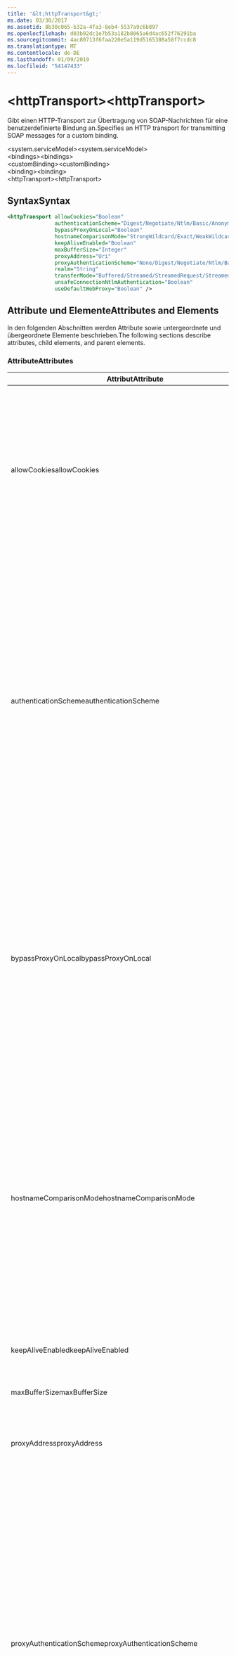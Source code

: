 ```yaml
---
title: '&lt;httpTransport&gt;'
ms.date: 03/30/2017
ms.assetid: 8b30c065-b32a-4fa3-8eb4-5537a9c6b897
ms.openlocfilehash: d03b92dc1e7b53a182b8065a6d4ac652f76291ba
ms.sourcegitcommit: 4ac80713f6faa220e5a119d5165308a58f7ccdc8
ms.translationtype: MT
ms.contentlocale: de-DE
ms.lasthandoff: 01/09/2019
ms.locfileid: "54147433"
---
```

# <a name="lthttptransportgt"></a><span data-ttu-id="e236b-102">&lt;httpTransport&gt;</span><span class="sxs-lookup"><span data-stu-id="e236b-102">&lt;httpTransport&gt;</span></span>
<span data-ttu-id="e236b-103">Gibt einen HTTP-Transport zur Übertragung von SOAP-Nachrichten für eine benutzerdefinierte Bindung an.</span><span class="sxs-lookup"><span data-stu-id="e236b-103">Specifies an HTTP transport for transmitting SOAP messages for a custom binding.</span></span>  
  
 <span data-ttu-id="e236b-104">\<system.serviceModel></span><span class="sxs-lookup"><span data-stu-id="e236b-104">\<system.serviceModel></span></span>  
<span data-ttu-id="e236b-105">\<bindings></span><span class="sxs-lookup"><span data-stu-id="e236b-105">\<bindings></span></span>  
<span data-ttu-id="e236b-106">\<customBinding></span><span class="sxs-lookup"><span data-stu-id="e236b-106">\<customBinding></span></span>  
<span data-ttu-id="e236b-107">\<binding></span><span class="sxs-lookup"><span data-stu-id="e236b-107">\<binding></span></span>  
<span data-ttu-id="e236b-108">\<httpTransport></span><span class="sxs-lookup"><span data-stu-id="e236b-108">\<httpTransport></span></span>  
  
## <a name="syntax"></a><span data-ttu-id="e236b-109">Syntax</span><span class="sxs-lookup"><span data-stu-id="e236b-109">Syntax</span></span>  
  
```xml  
<httpTransport allowCookies="Boolean"
               authenticationScheme="Digest/Negotiate/Ntlm/Basic/Anonymous"
               bypassProxyOnLocal="Boolean"
               hostnameComparisonMode="StrongWildcard/Exact/WeakWildcard"
               keepAliveEnabled="Boolean"
               maxBufferSize="Integer"
               proxyAddress="Uri"
               proxyAuthenticationScheme="None/Digest/Negotiate/Ntlm/Basic/Anonymous/IntegratedWindowsAuthentication"
               realm="String"
               transferMode="Buffered/Streamed/StreamedRequest/StreamedResponse"
               unsafeConnectionNtlmAuthentication="Boolean"
               useDefaultWebProxy="Boolean" />
```  
  
## <a name="attributes-and-elements"></a><span data-ttu-id="e236b-110">Attribute und Elemente</span><span class="sxs-lookup"><span data-stu-id="e236b-110">Attributes and Elements</span></span>  
 <span data-ttu-id="e236b-111">In den folgenden Abschnitten werden Attribute sowie untergeordnete und übergeordnete Elemente beschrieben.</span><span class="sxs-lookup"><span data-stu-id="e236b-111">The following sections describe attributes, child elements, and parent elements.</span></span>  
  
### <a name="attributes"></a><span data-ttu-id="e236b-112">Attribute</span><span class="sxs-lookup"><span data-stu-id="e236b-112">Attributes</span></span>  
  
|<span data-ttu-id="e236b-113">Attribut</span><span class="sxs-lookup"><span data-stu-id="e236b-113">Attribute</span></span>|<span data-ttu-id="e236b-114">Beschreibung</span><span class="sxs-lookup"><span data-stu-id="e236b-114">Description</span></span>|  
|---------------|-----------------|  
|<span data-ttu-id="e236b-115">allowCookies</span><span class="sxs-lookup"><span data-stu-id="e236b-115">allowCookies</span></span>|<span data-ttu-id="e236b-116">Ein boolescher Wert, der angibt, ob der Client Cookies akzeptiert und bei zukünftigen Anforderungen propagiert.</span><span class="sxs-lookup"><span data-stu-id="e236b-116">A Boolean value that specifies whether the client accepts cookies and propagates them on future requests.</span></span> <span data-ttu-id="e236b-117">Die Standardeinstellung ist `false`.</span><span class="sxs-lookup"><span data-stu-id="e236b-117">The default is `false`.</span></span><br /><br /> <span data-ttu-id="e236b-118">Sie können dieses Attribut verwenden, wenn Sie mit ASMX-Webdiensten interagieren, die Cookies verwenden.</span><span class="sxs-lookup"><span data-stu-id="e236b-118">You can use this attribute when you interact with ASMX Web services that use cookies.</span></span> <span data-ttu-id="e236b-119">Auf diese Weise können Sie sicherstellen, dass die vom Server zurückgegebenen Cookies automatisch bei allen zukünftigen Clientanforderungen für diesen Dienst kopiert werden.</span><span class="sxs-lookup"><span data-stu-id="e236b-119">In this way, you can be sure that the cookies returned from the server are automatically copied to all future client requests for that service.</span></span>|  
|<span data-ttu-id="e236b-120">authenticationScheme</span><span class="sxs-lookup"><span data-stu-id="e236b-120">authenticationScheme</span></span>|<span data-ttu-id="e236b-121">Gibt das Protokoll an, mit dem Clientanforderungen authentifiziert werden, die von einem HTTP-Listener verarbeitet werden.</span><span class="sxs-lookup"><span data-stu-id="e236b-121">Specifies the protocol used to authenticate client requests being processed by an HTTP listener.</span></span> <span data-ttu-id="e236b-122">Folgende Werte sind gültig:</span><span class="sxs-lookup"><span data-stu-id="e236b-122">Valid values include the following:</span></span><br /><br /> <span data-ttu-id="e236b-123">-Digest: Gibt die Hashwertauthentifizierung an.</span><span class="sxs-lookup"><span data-stu-id="e236b-123">-   Digest: Specifies digest authentication.</span></span><br /><span data-ttu-id="e236b-124">– Negotiate: Mit dem Client das Authentifizierungsschema handelt.</span><span class="sxs-lookup"><span data-stu-id="e236b-124">-   Negotiate: Negotiates with the client to determine the authentication scheme.</span></span> <span data-ttu-id="e236b-125">Wenn sowohl Client als auch Server Kerberos unterstützen, wird dieses Schema verwendet. Andernfalls wird NTLM verwendet.</span><span class="sxs-lookup"><span data-stu-id="e236b-125">If both client and server support Kerberos, it is used; otherwise, NTLM is used.</span></span><br /><span data-ttu-id="e236b-126">-Ntlm: Gibt die NTLM-Authentifizierung an.</span><span class="sxs-lookup"><span data-stu-id="e236b-126">-   Ntlm: Specifies NTLM authentication.</span></span><br /><span data-ttu-id="e236b-127">– Basic: Gibt die Standardauthentifizierung an.</span><span class="sxs-lookup"><span data-stu-id="e236b-127">-   Basic: Specifies basic authentication.</span></span><br /><span data-ttu-id="e236b-128">– Anonymous: Gibt die anonyme Authentifizierung an.</span><span class="sxs-lookup"><span data-stu-id="e236b-128">-   Anonymous: Specifies anonymous authentication.</span></span><br /><br /> <span data-ttu-id="e236b-129">Die Standardeinstellung ist Anonymous.</span><span class="sxs-lookup"><span data-stu-id="e236b-129">The default is Anonymous.</span></span> <span data-ttu-id="e236b-130">Dieses Attribut ist vom Typ <xref:System.Net.AuthenticationSchemes>.</span><span class="sxs-lookup"><span data-stu-id="e236b-130">This attribute is of type <xref:System.Net.AuthenticationSchemes>.</span></span> <span data-ttu-id="e236b-131">Dieses Attribut kann nur einmal festgelegt werden.</span><span class="sxs-lookup"><span data-stu-id="e236b-131">This attribute can only be set once.</span></span>|  
|<span data-ttu-id="e236b-132">bypassProxyOnLocal</span><span class="sxs-lookup"><span data-stu-id="e236b-132">bypassProxyOnLocal</span></span>|<span data-ttu-id="e236b-133">Ein boolescher Wert, der angibt, ob der Proxyserver bei lokalen Adressen umgangen werden soll.</span><span class="sxs-lookup"><span data-stu-id="e236b-133">A Boolean value that indicates whether to bypass the proxy server for local addresses.</span></span> <span data-ttu-id="e236b-134">Die Standardeinstellung ist `false`.</span><span class="sxs-lookup"><span data-stu-id="e236b-134">The default is `false`.</span></span><br /><br /> <span data-ttu-id="e236b-135">Eine lokale Adresse ist eine, die sich im lokalen LAN oder Intranet befindet.</span><span class="sxs-lookup"><span data-stu-id="e236b-135">A local address is one that is on the local LAN or intranet.</span></span><br /><br /> <span data-ttu-id="e236b-136">Windows Communication Foundation (WCF) ignoriert immer den Proxy, wenn die Dienstadresse mit beginnt `http://localhost`.</span><span class="sxs-lookup"><span data-stu-id="e236b-136">Windows Communication Foundation (WCF) always ignores the proxy if the service address begins with `http://localhost`.</span></span><br /><br /> <span data-ttu-id="e236b-137">Sie sollten den Hostnamen anstatt localhost verwenden, wenn die Clients bei der Kommunikation mit Diensten auf demselben Computer einen Proxy nutzen sollen.</span><span class="sxs-lookup"><span data-stu-id="e236b-137">You should use the host name rather than localhost if you want clients to go through a proxy when talking to services on the same machine.</span></span>|  
|<span data-ttu-id="e236b-138">hostnameComparisonMode</span><span class="sxs-lookup"><span data-stu-id="e236b-138">hostnameComparisonMode</span></span>|<span data-ttu-id="e236b-139">Gibt den HTTP-Hostnamen-Vergleichsmodus an, der verwendet wird, um URIs zu analysieren.</span><span class="sxs-lookup"><span data-stu-id="e236b-139">Specifies the HTTP hostname comparison mode used to parse URIs.</span></span> <span data-ttu-id="e236b-140">Folgende Werte sind gültig:</span><span class="sxs-lookup"><span data-stu-id="e236b-140">Valid values are,</span></span><br /><br /> <span data-ttu-id="e236b-141">-StrongWildcard: ("+") entspricht allen möglichen Hostnamen im Kontext der angegebenen Schemas, Anschlusses und relativen URI.</span><span class="sxs-lookup"><span data-stu-id="e236b-141">-   StrongWildcard: ("+") matches all possible hostnames in the context of the specified scheme, port and relative URI.</span></span><br /><span data-ttu-id="e236b-142">-Genauer: keine Platzhalter</span><span class="sxs-lookup"><span data-stu-id="e236b-142">-   Exact: no wildcards</span></span><br /><span data-ttu-id="e236b-143">-WeakWildcard: ("\*") entspricht allen möglichen Hostnamen im Kontext des angegebenen Schemas, Anschlusses und URIS, die nicht explizit zugeordnet wurde oder durch den StrongWildcard-Mechanismus.</span><span class="sxs-lookup"><span data-stu-id="e236b-143">-   WeakWildcard: ("\*") matches all possible hostname in the context of the specified scheme, port and relative UIR that have not been matched explicitly or through the strong wildcard mechanism.</span></span><br /><br /> <span data-ttu-id="e236b-144">Die Standardeinstellung ist StrongWildcard.</span><span class="sxs-lookup"><span data-stu-id="e236b-144">The default is StrongWildcard.</span></span> <span data-ttu-id="e236b-145">Dieses Attribut ist vom Typ `System.ServiceModel.HostnameComparisonMode`.</span><span class="sxs-lookup"><span data-stu-id="e236b-145">This attribute is of type `System.ServiceModel.HostnameComparisonMode`.</span></span>|  
|<span data-ttu-id="e236b-146">keepAliveEnabled</span><span class="sxs-lookup"><span data-stu-id="e236b-146">keepAliveEnabled</span></span>|<span data-ttu-id="e236b-147">Ein boolescher Wert, der angibt, ob eine permanente Verbindung mit der Internetressource hergestellt werden soll.</span><span class="sxs-lookup"><span data-stu-id="e236b-147">A Boolean value that specifies whether to make a persistent connection to the internet resource.</span></span>|  
|<span data-ttu-id="e236b-148">maxBufferSize</span><span class="sxs-lookup"><span data-stu-id="e236b-148">maxBufferSize</span></span>|<span data-ttu-id="e236b-149">Eine positive ganze Zahl, die die maximale Puffergröße angibt.</span><span class="sxs-lookup"><span data-stu-id="e236b-149">A positive integer that specifies the maximum size of the buffer.</span></span> <span data-ttu-id="e236b-150">Der Standardwert ist 524288.</span><span class="sxs-lookup"><span data-stu-id="e236b-150">The default is 524288</span></span>|  
|<span data-ttu-id="e236b-151">proxyAddress</span><span class="sxs-lookup"><span data-stu-id="e236b-151">proxyAddress</span></span>|<span data-ttu-id="e236b-152">Ein URI, der die Adresse des HTTP-Proxys angibt.</span><span class="sxs-lookup"><span data-stu-id="e236b-152">A URI that specifies the address of the HTTP proxy.</span></span> <span data-ttu-id="e236b-153">Wenn `useSystemWebProxy` `true` ist, muss diese Einstellung `null` lauten.</span><span class="sxs-lookup"><span data-stu-id="e236b-153">If `useSystemWebProxy` is `true`, this setting must be `null`.</span></span> <span data-ttu-id="e236b-154">Die Standardeinstellung ist `null`.</span><span class="sxs-lookup"><span data-stu-id="e236b-154">The default is `null`.</span></span>|  
|<span data-ttu-id="e236b-155">proxyAuthenticationScheme</span><span class="sxs-lookup"><span data-stu-id="e236b-155">proxyAuthenticationScheme</span></span>|<span data-ttu-id="e236b-156">Gibt das Protokoll an, mit dem Clientanforderungen authentifiziert werden, die von einem HTTP-Proxy verarbeitet werden.</span><span class="sxs-lookup"><span data-stu-id="e236b-156">Specifies the protocol used for authenticating client requests being processed by an HTTP proxy.</span></span> <span data-ttu-id="e236b-157">Folgende Werte sind gültig:</span><span class="sxs-lookup"><span data-stu-id="e236b-157">Valid values include the following:</span></span><br /><br /> <span data-ttu-id="e236b-158">– None: Es wird keine Authentifizierung ausgeführt.</span><span class="sxs-lookup"><span data-stu-id="e236b-158">-   None: No authentication is performed.</span></span><br /><span data-ttu-id="e236b-159">-Digest: Gibt die Hashwertauthentifizierung an.</span><span class="sxs-lookup"><span data-stu-id="e236b-159">-   Digest: Specifies digest authentication.</span></span><br /><span data-ttu-id="e236b-160">– Negotiate: Mit dem Client das Authentifizierungsschema handelt.</span><span class="sxs-lookup"><span data-stu-id="e236b-160">-   Negotiate: Negotiates with the client to determine the authentication scheme.</span></span> <span data-ttu-id="e236b-161">Wenn sowohl Client als auch Server Kerberos unterstützen, wird dieses Schema verwendet. Andernfalls wird NTLM verwendet.</span><span class="sxs-lookup"><span data-stu-id="e236b-161">If both client and server support Kerberos, it is used; otherwise, NTLM is used.</span></span><br /><span data-ttu-id="e236b-162">-Ntlm: Gibt die NTLM-Authentifizierung an.</span><span class="sxs-lookup"><span data-stu-id="e236b-162">-   Ntlm: Specifies NTLM authentication.</span></span><br /><span data-ttu-id="e236b-163">– Basic: Gibt die Standardauthentifizierung an.</span><span class="sxs-lookup"><span data-stu-id="e236b-163">-   Basic: Specifies basic authentication.</span></span><br /><span data-ttu-id="e236b-164">– Anonymous: Gibt die anonyme Authentifizierung an.</span><span class="sxs-lookup"><span data-stu-id="e236b-164">-   Anonymous: Specifies anonymous authentication.</span></span><br /><span data-ttu-id="e236b-165">-IntegratedWindowsAuthentication: Gibt die Windows-Authentifizierung an.</span><span class="sxs-lookup"><span data-stu-id="e236b-165">-   IntegratedWindowsAuthentication: Specifies Windows authentication.</span></span><br /><br /> <span data-ttu-id="e236b-166">Die Standardeinstellung ist Anonymous.</span><span class="sxs-lookup"><span data-stu-id="e236b-166">The default is Anonymous.</span></span> <span data-ttu-id="e236b-167">Dieses Attribut ist vom Typ <xref:System.Net.AuthenticationSchemes>.</span><span class="sxs-lookup"><span data-stu-id="e236b-167">This attribute is of type <xref:System.Net.AuthenticationSchemes>.</span></span>|  
|<span data-ttu-id="e236b-168">realm</span><span class="sxs-lookup"><span data-stu-id="e236b-168">realm</span></span>|<span data-ttu-id="e236b-169">Eine Zeichenfolge, die den auf dem Proxy/Server zu verwendenden Bereich angibt.</span><span class="sxs-lookup"><span data-stu-id="e236b-169">A string that specifies the realm to use on the proxy/server.</span></span> <span data-ttu-id="e236b-170">Der Standardwert ist eine leere Zeichenfolge.</span><span class="sxs-lookup"><span data-stu-id="e236b-170">The default is an empty string.</span></span><br /><br /> <span data-ttu-id="e236b-171">Server verwenden Bereiche, um geschützte Ressourcen zu partitionieren.</span><span class="sxs-lookup"><span data-stu-id="e236b-171">Servers use realms to partition protected resources.</span></span> <span data-ttu-id="e236b-172">Jede Partition kann ihr eigenes Authentifizierungsschema und/oder ihre eigene Autorisierungsdatenbank aufweisen.</span><span class="sxs-lookup"><span data-stu-id="e236b-172">Each partition can have its own authentication scheme and/or authorization database.</span></span> <span data-ttu-id="e236b-173">Bereiche werden nur für die Standard- und Digestauthentifizierung verwendet.</span><span class="sxs-lookup"><span data-stu-id="e236b-173">Realms are used only for basic and digest authentication.</span></span> <span data-ttu-id="e236b-174">Nach der erfolgreichen Authentifizierung eines Clients ist die Authentifizierung für alle Ressourcen in einem bestimmten Bereich gültig.</span><span class="sxs-lookup"><span data-stu-id="e236b-174">After a client successfully authenticates, the authentication is valid for all resources in a given realm.</span></span> <span data-ttu-id="e236b-175">Eine ausführliche Beschreibung der Bereiche finden Sie unter RFC 2617 unter der [IETF-Website](https://www.ietf.org).</span><span class="sxs-lookup"><span data-stu-id="e236b-175">For a detailed description of realms, see RFC 2617 at the [IETF website](https://www.ietf.org).</span></span>|  
|<span data-ttu-id="e236b-176">transferMode</span><span class="sxs-lookup"><span data-stu-id="e236b-176">transferMode</span></span>|<span data-ttu-id="e236b-177">Gibt an, ob Nachrichten bei einer Anforderung oder Antwort gepuffert oder per Stream übertragen werden.</span><span class="sxs-lookup"><span data-stu-id="e236b-177">Specifies whether messages are buffered or streamed or a request or response.</span></span> <span data-ttu-id="e236b-178">Folgende Werte sind gültig:</span><span class="sxs-lookup"><span data-stu-id="e236b-178">Valid values include the following:</span></span><br /><br /> <span data-ttu-id="e236b-179">-Buffered: Die Anforderungs- und Antwortnachrichten werden gepuffert.</span><span class="sxs-lookup"><span data-stu-id="e236b-179">-   Buffered: The request and response messages are buffered.</span></span><br /><span data-ttu-id="e236b-180">-Streaming: Die Anforderungs- und Antwortnachrichten werden per Stream übertragen.</span><span class="sxs-lookup"><span data-stu-id="e236b-180">-   Streamed: The request and response messages are streamed.</span></span><br /><span data-ttu-id="e236b-181">-StreamedRequest: Die Anforderungsnachricht wird per Stream übertragen, und die Antwortnachricht wird gepuffert.</span><span class="sxs-lookup"><span data-stu-id="e236b-181">-   StreamedRequest: The request message is streamed and the response message is buffered.</span></span><br /><span data-ttu-id="e236b-182">-StreamedResponse: Die Anforderungsnachricht wird gepuffert, und die Antwortnachricht wird per Stream übertragen.</span><span class="sxs-lookup"><span data-stu-id="e236b-182">-   StreamedResponse: The request message is buffered and the response message is streamed.</span></span><br /><br /> <span data-ttu-id="e236b-183">Der Standardwert ist Buffered.</span><span class="sxs-lookup"><span data-stu-id="e236b-183">The default is Buffered.</span></span> <span data-ttu-id="e236b-184">Dieses Attribut ist vom Typ <xref:System.ServiceModel.TransferMode>.</span><span class="sxs-lookup"><span data-stu-id="e236b-184">This attribute is of type <xref:System.ServiceModel.TransferMode> .</span></span>|  
|<span data-ttu-id="e236b-185">unsafeConnectionNtlmAuthentication</span><span class="sxs-lookup"><span data-stu-id="e236b-185">unsafeConnectionNtlmAuthentication</span></span>|<span data-ttu-id="e236b-186">Ein boolescher Wert, der angibt, ob die Freigabe nicht sicherer Verbindungen auf dem Server aktiviert ist.</span><span class="sxs-lookup"><span data-stu-id="e236b-186">A Boolean value that specifies whether Unsafe Connection Sharing is enabled on the server.</span></span> <span data-ttu-id="e236b-187">Die Standardeinstellung ist `false`.</span><span class="sxs-lookup"><span data-stu-id="e236b-187">The default is `false`.</span></span> <span data-ttu-id="e236b-188">Wenn aktiviert, wird NTLM-Authentifizierung einmal auf jeder TCP-Verbindung ausgeführt.</span><span class="sxs-lookup"><span data-stu-id="e236b-188">If enabled, NTLM authentication is performed once on each TCP connection.</span></span>|  
|<span data-ttu-id="e236b-189">useDefaultWebProxy</span><span class="sxs-lookup"><span data-stu-id="e236b-189">useDefaultWebProxy</span></span>|<span data-ttu-id="e236b-190">Ein boolescher Wert, der angibt, ob die Proxyeinstellungen auf dem Computer anstatt der benutzerspezifischen Einstellungen verwendet werden sollen.</span><span class="sxs-lookup"><span data-stu-id="e236b-190">A Boolean value that specifies whether the machine-wide proxy settings are used rather than the user specific settings.</span></span> <span data-ttu-id="e236b-191">Die Standardeinstellung ist `true`.</span><span class="sxs-lookup"><span data-stu-id="e236b-191">The default is `true`.</span></span>|  
  
### <a name="child-elements"></a><span data-ttu-id="e236b-192">Untergeordnete Elemente</span><span class="sxs-lookup"><span data-stu-id="e236b-192">Child Elements</span></span>  
 <span data-ttu-id="e236b-193">Keine</span><span class="sxs-lookup"><span data-stu-id="e236b-193">None</span></span>  
  
### <a name="parent-elements"></a><span data-ttu-id="e236b-194">Übergeordnete Elemente</span><span class="sxs-lookup"><span data-stu-id="e236b-194">Parent Elements</span></span>  
  
|<span data-ttu-id="e236b-195">Element</span><span class="sxs-lookup"><span data-stu-id="e236b-195">Element</span></span>|<span data-ttu-id="e236b-196">Beschreibung</span><span class="sxs-lookup"><span data-stu-id="e236b-196">Description</span></span>|  
|-------------|-----------------|  
|[<span data-ttu-id="e236b-197">\<binding></span><span class="sxs-lookup"><span data-stu-id="e236b-197">\<binding></span></span>](../../../../../docs/framework/misc/binding.md)|<span data-ttu-id="e236b-198">Definiert alle Bindungsmöglichkeiten der benutzerdefinierten Bindung.</span><span class="sxs-lookup"><span data-stu-id="e236b-198">Defines all binding capabilities of the custom binding.</span></span>|  
  
## <a name="remarks"></a><span data-ttu-id="e236b-199">Hinweise</span><span class="sxs-lookup"><span data-stu-id="e236b-199">Remarks</span></span>  
 <span data-ttu-id="e236b-200">Das `httpTransport`-Element stellt den Startpunkt für das Erstellen einer benutzerdefinierten Bindung dar, die das HTTP-Transportprotokoll implementiert.</span><span class="sxs-lookup"><span data-stu-id="e236b-200">The `httpTransport` element is the starting point for creating a custom binding that implements the HTTP transport protocol.</span></span> <span data-ttu-id="e236b-201">HTTP stellt die primäre Übertragungsweise für den Datenaustausch dar.</span><span class="sxs-lookup"><span data-stu-id="e236b-201">HTTP is the primary transport used for interoperability purposes.</span></span> <span data-ttu-id="e236b-202">Dieser Transport wird von der Windows Communication Foundation (WCF) um sicherzustellen, dass Interoperabilität mit anderen nicht - WCF-Dienste unterstützt.</span><span class="sxs-lookup"><span data-stu-id="e236b-202">This transport is supported by the Windows Communication Foundation (WCF) to ensure interoperability with other non-WCF Web services stacks.</span></span>  
  
## <a name="see-also"></a><span data-ttu-id="e236b-203">Siehe auch</span><span class="sxs-lookup"><span data-stu-id="e236b-203">See Also</span></span>  
 <xref:System.ServiceModel.Configuration.HttpTransportElement>  
 <xref:System.ServiceModel.Channels.HttpTransportBindingElement>  
 <xref:System.ServiceModel.Channels.TransportBindingElement>  
 <xref:System.ServiceModel.Channels.CustomBinding>  
 [<span data-ttu-id="e236b-204">Transportprotokolle</span><span class="sxs-lookup"><span data-stu-id="e236b-204">Transports</span></span>](../../../../../docs/framework/wcf/feature-details/transports.md)  
 [<span data-ttu-id="e236b-205">Auswählen eines Transports</span><span class="sxs-lookup"><span data-stu-id="e236b-205">Choosing a Transport</span></span>](../../../../../docs/framework/wcf/feature-details/choosing-a-transport.md)  
 [<span data-ttu-id="e236b-206">Bindungen</span><span class="sxs-lookup"><span data-stu-id="e236b-206">Bindings</span></span>](../../../../../docs/framework/wcf/bindings.md)  
 [<span data-ttu-id="e236b-207">Erweitern von Bindungen</span><span class="sxs-lookup"><span data-stu-id="e236b-207">Extending Bindings</span></span>](../../../../../docs/framework/wcf/extending/extending-bindings.md)  
 [<span data-ttu-id="e236b-208">Benutzerdefinierte Bindungen</span><span class="sxs-lookup"><span data-stu-id="e236b-208">Custom Bindings</span></span>](../../../../../docs/framework/wcf/extending/custom-bindings.md)  
 [<span data-ttu-id="e236b-209">\<customBinding></span><span class="sxs-lookup"><span data-stu-id="e236b-209">\<customBinding></span></span>](../../../../../docs/framework/configure-apps/file-schema/wcf/custombinding.md)
